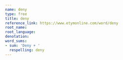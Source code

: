 ```yaml
---
name: deny
type: free
title: deny
reference_link: https://www.etymonline.com/word/deny
root_name: 
root_language: 
denotation: 
word_sums:
- sum: 'Deny + '
  respelling: deny
---
```

